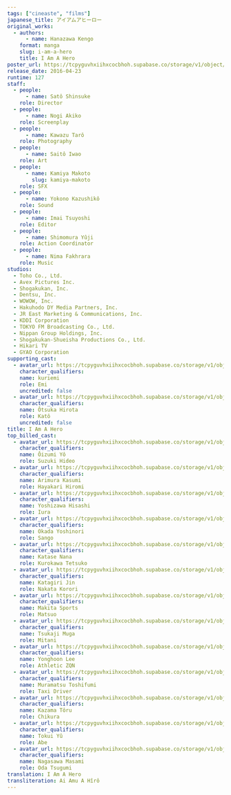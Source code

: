 ```yaml
---
tags: ["cineaste", "films"]
japanese_title: アイアムアヒーロー
original_works:
  - authors:
      - name: Hanazawa Kengo
    format: manga
    slug: i-am-a-hero
    title: I Am A Hero
poster_url: https://tcpyguvhxiihxcocbhoh.supabase.co/storage/v1/object/public/godzilla-cineaste-public/content/films/i-am-a-hero-2016/posters/i-am-a-hero-2016.jpg
release_date: 2016-04-23
runtime: 127
staff:
  - people:
      - name: Satô Shinsuke
    role: Director
  - people:
      - name: Nogi Akiko
    role: Screenplay
  - people:
      - name: Kawazu Tarô
    role: Photography
  - people:
      - name: Saitô Iwao
    role: Art
  - people:
      - name: Kamiya Makoto
        slug: kamiya-makoto
    role: SFX
  - people:
      - name: Yokono Kazushikô
    role: Sound
  - people:
      - name: Imai Tsuyoshi
    role: Editor
  - people:
      - name: Shimomura Yûji
    role: Action Coordinator
  - people:
      - name: Nima Fakhrara
    role: Music
studios:
  - Toho Co., Ltd.
  - Avex Pictures Inc.
  - Shogakukan, Inc.
  - Dentsu, Inc.
  - WOWOW, Inc.
  - Hakuhodo DY Media Partners, Inc.
  - JR East Marketing & Communications, Inc.
  - KDDI Corporation
  - TOKYO FM Broadcasting Co., Ltd.
  - Nippan Group Holdings, Inc.
  - Shogakukan-Shueisha Productions Co., Ltd.
  - Hikari TV
  - GYAO Corporation
supporting_cast:
  - avatar_url: https://tcpyguvhxiihxcocbhoh.supabase.co/storage/v1/object/public/godzilla-cineaste-public/content/films/i-am-a-hero-2016/cast-avatars/emi-kurita-0.jpg
    character_qualifiers:
    name: kuriemi
    role: Emi
    uncredited: false
  - avatar_url: https://tcpyguvhxiihxcocbhoh.supabase.co/storage/v1/object/public/godzilla-cineaste-public/content/films/i-am-a-hero-2016/cast-avatars/hirota-otsuka-0.jpg
    character_qualifiers:
    name: Ôtsuka Hirota
    role: Katô
    uncredited: false
title: I Am A Hero
top_billed_cast:
  - avatar_url: https://tcpyguvhxiihxcocbhoh.supabase.co/storage/v1/object/public/godzilla-cineaste-public/content/films/i-am-a-hero-2016/cast-avatars/yo-oizumi-0.jpg
    character_qualifiers:
    name: Ôizumi Yô
    role: Suzuki Hideo
  - avatar_url: https://tcpyguvhxiihxcocbhoh.supabase.co/storage/v1/object/public/godzilla-cineaste-public/content/films/i-am-a-hero-2016/cast-avatars/kasumi-arimura-0.jpg
    character_qualifiers:
    name: Arimura Kasumi
    role: Hayakari Hiromi
  - avatar_url: https://tcpyguvhxiihxcocbhoh.supabase.co/storage/v1/object/public/godzilla-cineaste-public/content/films/i-am-a-hero-2016/cast-avatars/hisashi-yoshizawa-0.jpg
    character_qualifiers:
    name: Yoshizawa Hisashi
    role: Iura
  - avatar_url: https://tcpyguvhxiihxcocbhoh.supabase.co/storage/v1/object/public/godzilla-cineaste-public/content/films/i-am-a-hero-2016/cast-avatars/yoshinori-okada-0.jpg
    character_qualifiers:
    name: Okada Yoshinori
    role: Sango
  - avatar_url: https://tcpyguvhxiihxcocbhoh.supabase.co/storage/v1/object/public/godzilla-cineaste-public/content/films/i-am-a-hero-2016/cast-avatars/nana-katase-0.jpg
    character_qualifiers:
    name: Katase Nana
    role: Kurokawa Tetsuko
  - avatar_url: https://tcpyguvhxiihxcocbhoh.supabase.co/storage/v1/object/public/godzilla-cineaste-public/content/films/i-am-a-hero-2016/cast-avatars/jin-katagiri-0.jpg
    character_qualifiers:
    name: Katagiri Jin
    role: Nakata Korori
  - avatar_url: https://tcpyguvhxiihxcocbhoh.supabase.co/storage/v1/object/public/godzilla-cineaste-public/content/films/i-am-a-hero-2016/cast-avatars/makita-sports-0.jpg
    character_qualifiers:
    name: Makita Sports
    role: Matsuo
  - avatar_url: https://tcpyguvhxiihxcocbhoh.supabase.co/storage/v1/object/public/godzilla-cineaste-public/content/films/i-am-a-hero-2016/cast-avatars/muga-tsukaji-0.jpg
    character_qualifiers:
    name: Tsukaji Muga
    role: Mitani
  - avatar_url: https://tcpyguvhxiihxcocbhoh.supabase.co/storage/v1/object/public/godzilla-cineaste-public/content/films/i-am-a-hero-2016/cast-avatars/lee-yonghoon-0.jpg
    character_qualifiers:
    name: Yonghoon Lee
    role: Athletic ZQN
  - avatar_url: https://tcpyguvhxiihxcocbhoh.supabase.co/storage/v1/object/public/godzilla-cineaste-public/content/films/i-am-a-hero-2016/cast-avatars/toshifumi-muramatsu-0.jpg
    character_qualifiers:
    name: Muramatsu Toshifumi
    role: Taxi Driver
  - avatar_url: https://tcpyguvhxiihxcocbhoh.supabase.co/storage/v1/object/public/godzilla-cineaste-public/content/films/i-am-a-hero-2016/cast-avatars/toru-kazama-0.jpg
    character_qualifiers:
    name: Kazama Tôru
    role: Chikura
  - avatar_url: https://tcpyguvhxiihxcocbhoh.supabase.co/storage/v1/object/public/godzilla-cineaste-public/content/films/i-am-a-hero-2016/cast-avatars/yu-tokui-0.jpg
    character_qualifiers:
    name: Tokui Yû
    role: Abe
  - avatar_url: https://tcpyguvhxiihxcocbhoh.supabase.co/storage/v1/object/public/godzilla-cineaste-public/content/films/i-am-a-hero-2016/cast-avatars/masami-nagasawa-0.jpg
    character_qualifiers:
    name: Nagasawa Masami
    role: Oda Tsugumi
translation: I Am A Hero
transliteration: Ai Amu A Hîrô
---
```

